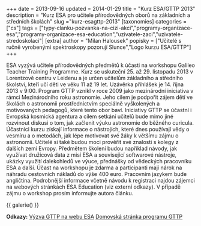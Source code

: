 +++
date = 2013-09-16
updated = 2014-01-29
title = "Kurz ESA/GTTP 2013"
description = "Kurz ESA pro učitele přírodovědných oborů na základních a středních školách"
slug ="kurz-esagttp-2013"
[taxonomies]
categories = ["cs"]
tags = ["typy-clanku-pozvanka-na-cizi-akci","programy-organizace-esa","programy-organizace-esa-education","uzivatele-zaci","uzivatele-stredoskolaci"]
[extra]
author = "Milan Halousek"
popisky = ["Učitelé s ručně vyrobenými spektroskopy pozorují Slunce","Logo kurzu ESA/GTTP"]
+++

ESA vyzývá učitele přírodovědných předmětů k účasti na workshopu Galileo Teacher Training Programme. Kurz se uskuteční 25. až 29. listopadu 2013 v Lorentzově centru v Leidenu a je určen učitelům základního a středního školství, kteří učí děti ve věku 11 až 19 let. Uzávěrka přihlášek je 14. října 2013 v 9:00. Program GTTP vznikl v roce 2009 jako mezinárodní iniciativa v rámci Mezinárodního roku astronomie. Jeho cílem je podpořit zájem dětí ve školách o astronomii prostřednictvím speciálně vyškolených a motivovaných pedagogů, které tento obor baví. Iniciativy GTTP se účastní i Evropská kosmická agentura a cílem setkání učitelů bude mimo jiné rozvinout diskusi o tom, jak začlenit výuku astronomie do běžného curicula. Účastníci kurzu získají informace o nástrojích, které dnes používají vědy o vesmíru a o metodách, jak lépe motivovat své žáky k většímu zájmu o astronomii. Učitelé si také budou moci prověřit své znalosti s kolegy z dalších zemí Evropy. Předmětem školení budou například návody, jak využívat družicová data z misí ESA a související softwarové nástroje, ukázky využití dalekohledů ve výuce, přednášky od vědeckých pracovníku ESA a další. Účast na workshopu je zdarma a participanti mají nárok na náhradu cestovních nákladů do výše 400 euro. Pracovním jazykem bude angličtina. Podrobnější informace včetně návodu k registraci najdou zájemci na webových stránkách ESA Education (viz externí odkazy). V případě zájmu o workshop prosím informujte autora článku. 

{{ galerie() }}

**Odkazy:**
[Výzva GTTP na webu ESA]
[Domovská stránka programu GTTP]

[Výzva GTTP na webu ESA]: http://www.esa.int/Education/Teachers_Corner/ESA_GTTP_Teacher_Training_Workshop_2013_apply_now
[Domovská stránka programu GTTP]: http://www.galileoteachers.org/
